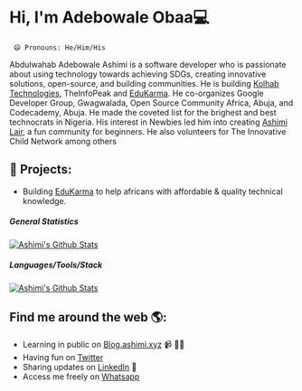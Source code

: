 # Hi, I'm Adebowale Obaa💻
     😄 Pronouns: He/Him/His
<!--img src="https://raw.githubusercontent.com/M0nica/M0nica/master/gh-header-image-cropped.png" alt="banner that says Monica Powell - software engineer, content creator and community organizer alongside a cartoon illustration of Monica"-->
Abdulwahab Adebowale Ashimi is a software developer who is passionate about using technology towards achieving SDGs, creating innovative solutions, open-source, and building communities. He is building <a href="https://kolhab.com/">Kolhab Technologies</a>, TheInfoPeak and <a href="https://edukarma.tech/">EduKarma</a>. He co-organizes Google Developer Group, Gwagwalada, Open Source Community Africa, Abuja, and Codecademy, Abuja. He made the coveted list for the brighest and best technocrats in Nigeria. His interest in Newbies led him into creating <a href="https://www.github.com/ashimi-lair/">Ashimi Lair</a>, a fun community for beginners. He also volunteers for The Innovative Child Network among others

## 🌱 Projects: 
- Building [EduKarma](https://edukarma.tech) to help africans with affordable & quality technical knowledge.

##### General Statistics

[![Ashimi's Github Stats](https://github-readme-stats.vercel.app/api?username=ibn-ashimi&count_private=true&show_icons=true&theme=nightowl)](https://github.com/ibn-ashimi)

##### Languages/Tools/Stack

[![Ashimi's Github Stats](https://github-readme-stats.vercel.app/api/top-langs?username=ibn-ashimi&show_icons=true&theme=nightowl)](https://github.com/ibn-ashimi)

## Find me around the web 🌎: <!--a href="https://github.com/sponsors/M0nica"><img align="left" width="150" height="150" src="https://github.com/M0nica/M0nica/blob/main/octomonica/m0nica-octocat-rotating.gif?raw=true"></a-->
- Learning in public on <a href="https://blog.ashimi.xyz/">Blog.ashimi.xyz</a> 📹 ✍🏾
- Having fun on <a href="https://twitter.com/adebowaleobaa/">Twitter</a>
- Sharing updates on <a href="https://www.linkedin.com/in/abdulwahab-ashimi/">LinkedIn</a> 💼
- Access me freely on <a href="https://wa.me/2349093496039?text=Hello Abdulwahab" target="_blank"> Whatsapp
</a>

